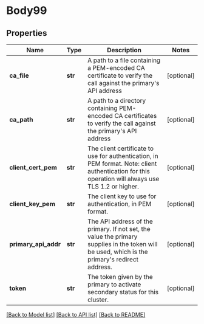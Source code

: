 # Body99

## Properties
Name | Type | Description | Notes
------------ | ------------- | ------------- | -------------
**ca_file** | **str** | A path to a file containing a PEM-encoded CA certificate to verify the call against the primary&#x27;s API address | [optional] 
**ca_path** | **str** | A path to a directory containing PEM-encoded CA certificates to verify the call against the primary&#x27;s API address | [optional] 
**client_cert_pem** | **str** | The client certificate to use for authentication, in PEM format. Note: client authentication for this operation will always use TLS 1.2 or higher. | [optional] 
**client_key_pem** | **str** | The client key to use for authentication, in PEM format. | [optional] 
**primary_api_addr** | **str** | The API address of the primary. If not set, the value the primary supplies in the token will be used, which is the primary&#x27;s redirect address. | [optional] 
**token** | **str** | The token given by the primary to activate secondary status for this cluster. | [optional] 

[[Back to Model list]](../README.md#documentation-for-models) [[Back to API list]](../README.md#documentation-for-api-endpoints) [[Back to README]](../README.md)

